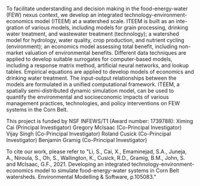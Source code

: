 To facilitate understanding and decision making in the food-energy-water (FEW) nexus context, we develop an integrated technology-environment-economics model (ITEEM) at a watershed scale. ITEEM is built as an inte- gration of various models, including models for grain processing, drinking water treatment, and wastewater treatment (technology); a watershed model for hydrology, water quality, crop production, and nutrient cycling (environment); an economics model assessing total benefit, including non-market valuation of environmental benefits. Different data techniques are applied to develop suitable surrogates for computer-based models, including a response matrix method, artificial neural networks, and lookup tables. Empirical equations are applied to develop models of economics and drinking water treatment. The input-output relationships between the models are formulated in a unified computational framework. ITEEM, a spatially semi-distributed dynamic simulation model, can be used to quantify the environmental and socioeconomic impacts of various management practices, technologies, and policy interventions on FEW systems in the Corn Belt.

This project is funded by NSF INFEWS/T1 (Award number: 1739788):
  Ximing  Cai (Principal Investigator)
  Gregory  McIsaac (Co-Principal Investigator)
  Vijay  Singh (Co-Principal Investigator)
  Roland  Cusick (Co-Principal Investigator)
  Benjamin  Gramig (Co-Principal Investigator)

To cite our work, please refer to "Li, S., Cai, X., Emaminejad, S.A., Juneja, A., Niroula, S., Oh, S., Wallington, K., Cusick, R.D., Gramig, B.M., John, S. and McIsaac, G.F., 2021. Developing an integrated technology-environment-economics model to simulate food-energy-water systems in Corn Belt watersheds. Environmental Modelling & Software, p.105083."
